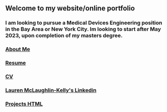 ## Welcome to my website/online portfolio 

### I am looking to pursue a Medical Devices Engineering position in the Bay Area or New York City. Im looking to start after May 2023, upon completion of my masters degree.

### [About Me](https://lmmk416.github.io/AboutMe.pdf)

### [Resume](https://Lmmk416.github.io/resume.html.pdf)

### [CV](https://Lmmk416.github.io/cv.html.pdf)

### [Lauren McLaughlin-Kelly's Linkedin](http://www.linkedin.com/in/lauren-mclaughlin-kelly)

### [Projects HTML](https://Lmmk416.github.io/projects.html)




